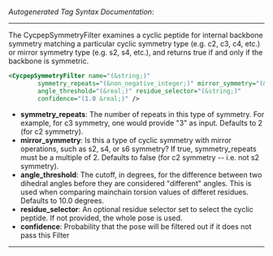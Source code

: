 <!-- THIS IS AN AUTOGENERATED FILE: Don't edit it directly, instead change the schema definition in the code itself. -->

_Autogenerated Tag Syntax Documentation:_

---
The CycpepSymmetryFilter examines a cyclic peptide for internal backbone symmetry matching a particular cyclic symmetry type (e.g. c2, c3, c4, etc.) or mirror symmetry type (e.g. s2, s4, etc.), and returns true if and only if the backbone is symmetric.

```xml
<CycpepSymmetryFilter name="(&string;)"
        symmetry_repeats="(&non_negative_integer;)" mirror_symmetry="(&bool;)"
        angle_threshold="(&real;)" residue_selector="(&string;)"
        confidence="(1.0 &real;)" />
```

-   **symmetry_repeats**: The number of repeats in this type of symmetry.  For example, for c3 symmetry, one would provide "3" as input.  Defaults to 2 (for c2 symmetry).
-   **mirror_symmetry**: Is this a type of cyclic symmetry with mirror operations, such as s2, s4, or s6 symmetry?  If true, symmetry_repeats must be a multiple of 2.  Defaults to false (for c2 symmetry -- i.e. not s2 symmetry).
-   **angle_threshold**: The cutoff, in degrees, for the difference between two dihedral angles before they are considered "different" angles.  This is used when comparing mainchain torsion values of differet residues.  Defaults to 10.0 degrees.
-   **residue_selector**: An optional residue selector set to select the cyclic peptide.  If not provided, the whole pose is used.
-   **confidence**: Probability that the pose will be filtered out if it does not pass this Filter

---
